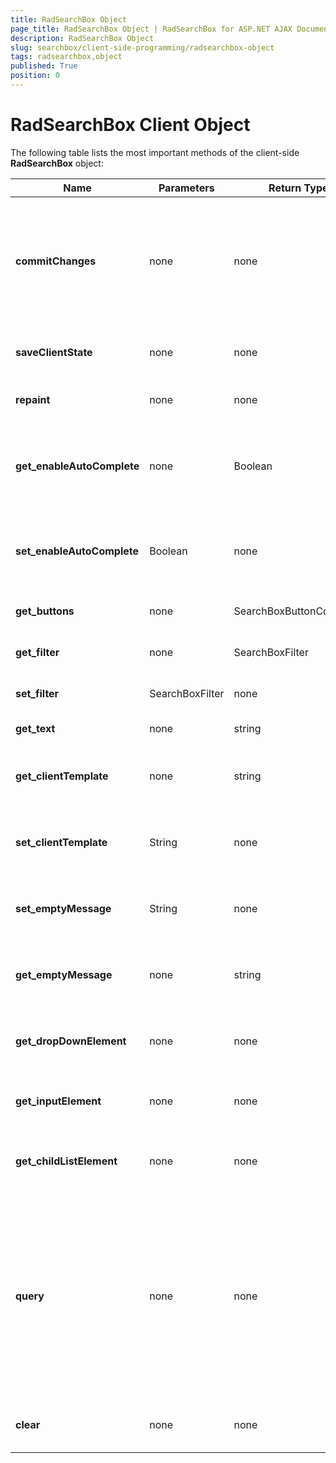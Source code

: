 ```yaml
---
title: RadSearchBox Object
page_title: RadSearchBox Object | RadSearchBox for ASP.NET AJAX Documentation
description: RadSearchBox Object
slug: searchbox/client-side-programming/radsearchbox-object
tags: radsearchbox,object
published: True
position: 0
---
```


# RadSearchBox Client Object



The following table lists the most important methods of the client-side **RadSearchBox** object:


|  **Name**  |  **Parameters**  |  **Return Type**  |  **Description**  |
| ------ | ------ | ------ | ------ |
| **commitChanges** |none|none|Writes the changes to the searchBox that were made since a previous call to trackChanges, so that they are preserved over post-backs.|
| **saveClientState** |none|none|Saves the client state to the client state hidden field|
| **repaint** |none|none|Refreshes the RadSearchBox UI|
| **get_enableAutoComplete** |none|Boolean|Gets a value indicating whether the AutoComplete functionality of the SearchBox is enabled|
| **set_enableAutoComplete** |Boolean|none|Sets whether the AutoComplete functionality of the SearchBox is enabled|
| **get_buttons** |none|SearchBoxButtonCollection|Gets a collection with all buttons|
| **get_filter** |none|SearchBoxFilter|Gets the Filter criteria of RadSearchBox.|
| **set_filter** |SearchBoxFilter|none|Sets the Filter criteria of RadSearchBox.|
| **get_text** |none|string|Gets the text in the input field.|
| **get_clientTemplate** |none|string|Returns the value of the RadSearchBox's ClientTemplate property.|
| **set_clientTemplate** |String|none|Sets the value of the RadSearchBox's ClientTemplate property.|
| **set_emptyMessage** |String|none|Sets the value of the RadSearchBox's EmptyMessage property.|
| **get_emptyMessage** |none|string|Returns the value of the RadSearchBox's EmptyMessage property.|
| **get_dropDownElement** |none|none|Gets the root DOM element of the RadSearchBox's drop-down.|
| **get_inputElement** |none|none|Gets the input DOM element of the RadSearchBox.|
| **get_childListElement** |none|none|Gets the UL DOM element of the RadSearchBox's drop-down|
| **query** |none|none|If AutoComplete is enabled,the search string exists and it is longer than the min filter length set, a search operation is performed. The second parameter defines whether all results should be shown in the drop-down.|
| **clear** |none|none|Clears the search results and closes the drop-down.|
